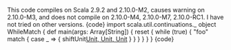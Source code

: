 This code compiles on Scala 2.9.2 and 2.10.0-M2, causes warning on 2.10.0-M3, and does not compile on 2.10.0-M4, 2.10.0-M7, 2.10.0-RC1. I have not tried on other versions.
{code}
import scala.util.continuations._
object WhileMatch {
  def main(args: Array[String]) {
    reset {
      while (true) {
        "foo" match {
          case _ => {
            shiftUnit[Unit, Unit, Unit]()
          }
        }
      }
    }
  }
}
{code}
